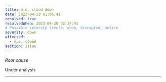 ```yaml
---
title: m.e. cloud down
date: 2023-04-20 01:06:41
resolved: true
resolvedWhen: 2023-04-20 02:34:41
# Possible severity levels: down, disrupted, notice
severity: down
affected:
  - m.e. cloud
section: issue
---
```


*Root cause*

Under analysis

---


